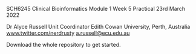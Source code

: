 SCH6245 Clinical Bioinformatics Module 1 Week 5 Practical
23rd March 2022

Dr Alyce Russell
Unit Coordinator
Edith Cowan University, Perth, Australia
www.twitter.com/nerdrusty
a.russell@ecu.edu.au


Download the whole repository to get started. 
